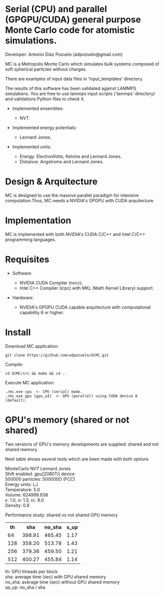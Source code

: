 Serial (CPU) and parallel (GPGPU/CUDA) general purpose Monte Carlo
code for atomistic simulations.
===========

<p> Developer: Antonio Díaz Pozuelo (adpozuelo@gmail.com) </p>

<p> MC is a Metropolis Monte Carlo which simulates bulk systems composed of soft spherical particles without charges. </p>

<p> There are examples of input data files in 'input_templates' directory. </p>

<p> The results of this software has been validated against LAMMPS simulations. You are free to use lammps input scripts ('lammps' directory) and validations Python files to check it. </p>

- Implemented ensembles:

  * NVT.

- Implemented energy potentials:

  * Lennard Jones.

- Implemented units:

  * Energy: ElectronVolts, Kelvins and Lennard Jones.
  * Distance: Angstroms and Lennard Jones.

Design & Arquitecture
==========

MC is designed to use the massive parallel paradigm for intensive computation.Thus, MC needs a NVIDIA's GPGPU with CUDA arquitecture.

Implementation
==========
MC is implemented with both NVIDIA's CUDA C/C++ and Intel C/C++ programming languages.

Requisites
==========

- Software:

  * NVIDIA CUDA Compiler (nvcc).
  * Intel C++ Compiler (icpc) with MKL (Math Kernel Library) support.

- Hardware:

  * NVIDIA's GPGPU CUDA capable arquitecture with computational capability 6 or higher.

Install
=======

<p> Download MC application: </p>

	git clone https://github.com/adpozuelo/GCMC.git 

<p> Compile</b>: </p>

	cd GCMC/src && make && cd ..

<p> Execute MC application: </p>

	./mc.exe cpu  <- CPU (serial) mode.
	./mc.exe gpu [gpu_id]  <- GPU (parallel) using CUDA device 0 (default).

GPU's memory (shared or not shared)
==========

<p> Two versions of GPU's memory developments are supplied: shared and not shared memory. </p>
<p> Next table shows several tests which are been made with both options </p>

<p>
MonteCarlo NVT Lennard Jones<br>
Shift enabled. gpu[2080Ti] device<br>
500000 particles: 500000O (FCC)<br>
Energy units: LJ<br>
Temperature: 5.0<br>
Volume: 624999.938<br>
ε: 1.0, σ: 1.0, rc: 8.0<br>
Density: 0.8<br>

Performance study: shared vs not shared GPU memory<br>
<table>
  <tr>
    <th>th</th>
    <th>sha</th>
    <th>no_sha</th>
    <th>s_up</th>
  </tr>
  <tr>
    <td>64</td>
    <td>398.91</td>
    <td>465.45</td>
    <td>1.17</td>
  </tr>
  <tr>
    <td>128</td>
    <td>358.20</td>
    <td>513.78</td>
    <td>1.43</td>
  </tr>
  <tr>
    <td>256</td>
    <td>379.36</td>
    <td>459.50</td>
    <td>1.21</td>
  </tr>
  <tr>
    <td>512</td>
    <td>400.27</td>
    <td>455.84</td>
    <td>1.14</td>
  </tr>
</table>

th: GPU threads per block<br>
sha: average time (sec) with GPU shared memory<br>
no_sha: average time (sec) without GPU shared memory<br>
sp_up: no_sha / sha<br>
</p>
